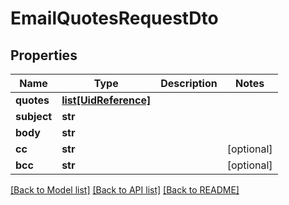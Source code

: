 # EmailQuotesRequestDto

## Properties
Name | Type | Description | Notes
------------ | ------------- | ------------- | -------------
**quotes** | [**list[UidReference]**](UidReference.md) |  | 
**subject** | **str** |  | 
**body** | **str** |  | 
**cc** | **str** |  | [optional] 
**bcc** | **str** |  | [optional] 

[[Back to Model list]](../README.md#documentation-for-models) [[Back to API list]](../README.md#documentation-for-api-endpoints) [[Back to README]](../README.md)

